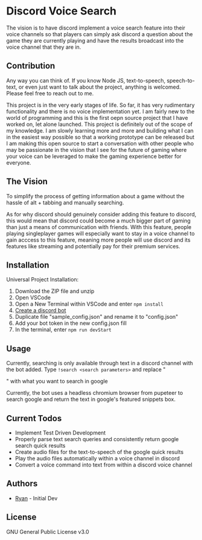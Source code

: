 # Discord Voice Search
The vision is to have discord implement a voice search feature into their voice channels so that players can simply ask discord a question about the game they are currently playing and have the results broadcast into the voice channel that they are in.

## Contribution
Any way you can think of. If you know Node JS, text-to-speech, speech-to-text, or even just want to talk about the project, anything is welcomed. Please feel free to reach out to me.

This project is in the very early stages of life. So far, it has very rudimentary functionality and there is no voice implementation yet. I am fairly new to the world of programming and this is the first oepn source project that I have worked on, let alone launched. This project is definitely out of the scope of my knowledge. I am slowly learning more and more and building what I can in the easiest way possible so that a working prototype can be released but I am making this open source to start a conversation with other people who may be passionate in the vision that I see for the future of gaming where your voice can be leveraged to make the gaming experience better for everyone.

## The Vision
To simplify the process of getting information about a game without the hassle of alt + tabbing and manually searching.

As for why discord should genuinely consider adding this feature to discord, this would mean that discord could become a much bigger part of gaming than just a means of communication with friends. With this feature, people playing singleplayer games will especially want to stay in a voice channel to gain acccess to this feature, meaning more people will use discord and its features like streaming and potentially pay for their premium services. 

## Installation
Universal Project Installation:
1. Download the ZIP file and unzip
2. Open VSCode
3. Open a New Terminal within VSCode and enter `npm install`
5. [Create a discord bot](https://discordpy.readthedocs.io/en/latest/discord.html)
6. Duplicate file "sample_config.json" and rename it to "config.json"
7. Add your bot token in the new config.json fill
8. In the terminal, enter `npm run devStart`

## Usage
Currently, searching is only available through text in a discord channel with the bot added.
Type `!search <search parameters>` and replace "<search parameters>" with what you want to search in google

Currently, the bot uses a headless chromium browser from pupeteer to search google and return the text in google's featured snippets box.

## Current Todos
* Implement Test Driven Development
* Properly parse text search queries and consistently return google search quick results
* Create audio files for the text-to-speech of the google quick results
* Play the audio files automatically within a voice channel in discord
* Convert a voice command into text from within a discord voice channel

## Authors
* [Ryan](https://ryancarr.ca "ryancarr.ca") - Initial Dev 

## License
GNU General Public License v3.0
